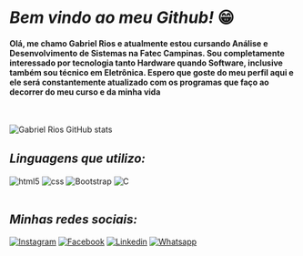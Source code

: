 # ***Bem vindo ao meu Github!*** 😁

#### Olá, me chamo Gabriel Rios e atualmente estou cursando Análise e Desenvolvimento de Sistemas na Fatec Campinas. Sou completamente interessado por tecnologia tanto Hardware quando Software, inclusive também sou técnico em Eletrônica. Espero que goste do meu perfil aqui e ele será constantemente atualizado com os programas que faço ao decorrer do meu curso e da minha vida 

<br>

![Gabriel Rios GitHub stats](https://github-readme-stats.vercel.app/api?username=Rios763&show_icons=true&theme=tokyonight&count_private=true)

## ***Linguagens que utilizo:***
<div style="display: inline_block">
  <img align="center" alt="html5" src="https://img.shields.io/badge/HTML5-E34F26?style=for-the-badge&logo=html5&logoColor=white" />
  <img align="center" alt="css" src="https://img.shields.io/badge/CSS3-1572B6?style=for-the-badge&logo=css3&logoColor=white" />
  <img align="center" alt="Bootstrap" src="	https://img.shields.io/badge/Bootstrap-563D7C?style=for-the-badge&logo=bootstrap&logoColor=white" />
  <img align="center" alt="C" src="
	https://img.shields.io/badge/C-00599C?style=for-the-badge&logo=c&logoColor=white" />
  
</div><br/>

## ***Minhas redes sociais:***

[![Instagram](https://img.shields.io/badge/Instagram-E4405F?style=for-the-badge&logo=instagram&logoColor=white)](https://https://www.instagram.com/gabriel_rios763/)
[![Facebook](https://img.shields.io/badge/Facebook-1877F2?style=for-the-badge&logo=facebook&logoColor=white)](https://web.facebook.com/profile.php?id=100011346062866)
[![Linkedin](https://img.shields.io/badge/LinkedIn-0077B5?style=for-the-badge&logo=linkedin&logoColor=white)](https://www.linkedin.com/in/gabriel-rios-315826211/)
[![Whatsapp](https://img.shields.io/badge/WhatsApp-25D366?style=for-the-badge&logo=whatsapp&logoColor=white)](https://wa.me/5519988037476)

